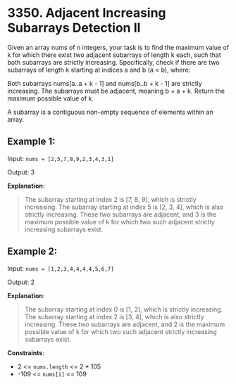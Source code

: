# 3350. Adjacent Increasing Subarrays Detection II
Given an array nums of n integers, your task is to find the maximum value of k for which there exist two adjacent subarrays of length k each, such that both subarrays are strictly increasing. Specifically, check if there are two subarrays of length k starting at indices a and b (a < b), where:

Both subarrays nums[a..a + k - 1] and nums[b..b + k - 1] are strictly increasing.
The subarrays must be adjacent, meaning b = a + k.
Return the maximum possible value of k.

A subarray is a contiguous non-empty sequence of elements within an array.

 
## Example 1:

Input: `nums = [2,5,7,8,9,2,3,4,3,1]`

Output: 3

**Explanation**:
> The subarray starting at index 2 is [7, 8, 9], which is strictly increasing.
> The subarray starting at index 5 is [2, 3, 4], which is also strictly increasing.
> These two subarrays are adjacent, and 3 is the maximum possible value of k for which two such adjacent strictly increasing subarrays exist.

## Example 2:

Input: `nums = [1,2,3,4,4,4,4,5,6,7]`

Output: 2

**Explanation**:
> The subarray starting at index 0 is [1, 2], which is strictly increasing.
> The subarray starting at index 2 is [3, 4], which is also strictly increasing.
> These two subarrays are adjacent, and 2 is the maximum possible value of k for which two such adjacent strictly increasing subarrays exist.
 

**Constraints**:
- 2 <= `nums.length` <= 2 * 105
- -109 <= `nums[i]` <= 109